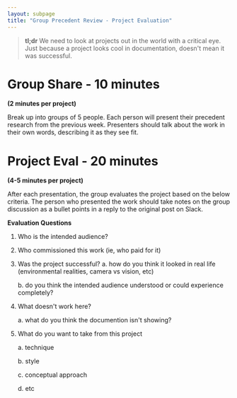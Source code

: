 ```yaml
---
layout: subpage
title: "Group Precedent Review - Project Evaluation"
---
```


> **tl;dr** We need to look at projects out in the world with a critical eye. Just because a project looks cool in documentation, doesn't mean it was successful.


# Group Share - 10 minutes 
**(2 minutes per project)**

Break up into groups of 5 people. Each person will present their precedent research from the previous week. Presenters should talk about the work in their own words, describing it as they see fit.

# Project Eval - 20 minutes 
**(4-5 minutes per project)**

After each presentation, the group evaluates the project based on the below criteria. The person who presented the work should take notes on the group discussion as a bullet points in a reply to the original post on Slack.

**Evaluation Questions**

1. Who is the intended audience?

2. Who commissioned this work (ie, who paid for it)

3. Was the project successful?
	a. how do you think it looked in real life (environmental realities, camera vs vision, etc)

	b. do you think the intended audience understood or could experience completely?

4. What doesn't work here?
	
	a. what do you think the documention isn't showing?

5. What do you want to take from this project
	
	a. technique
	
	b. style
	
	c. conceptual approach
	
	d. etc

